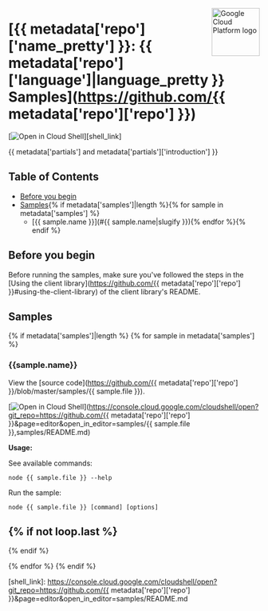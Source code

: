 [//]: # "This README.md file is auto-generated, all changes to this file will be lost."
[//]: # "To regenerate it, use `npm run generate-scaffolding`."
<img src="https://avatars2.githubusercontent.com/u/2810941?v=3&s=96" alt="Google Cloud Platform logo" title="Google Cloud Platform" align="right" height="96" width="96"/>

# [{{ metadata['repo']['name_pretty'] }}: {{ metadata['repo']['language']|language_pretty }} Samples](https://github.com/{{ metadata['repo']['repo'] }})

[![Open in Cloud Shell][shell_img]][shell_link]

{{ metadata['partials'] and metadata['partials']['introduction'] }}

## Table of Contents

* [Before you begin](#before-you-begin)
* [Samples](#samples){% if metadata['samples']|length %}{% for sample in metadata['samples'] %}
  * [{{ sample.name }}](#{{ sample.name|slugify }}){% endfor %}{% endif %}

## Before you begin

Before running the samples, make sure you've followed the steps in the
[Using the client library](https://github.com/{{ metadata['repo']['repo']  }}#using-the-client-library) of the client
library's README.

## Samples
{% if metadata['samples']|length %}
{% for sample in metadata['samples'] %}

### {{sample.name}}

View the [source code](https://github.com/{{ metadata['repo']['repo']  }}/blob/master/samples/{{ sample.file }}).

[![Open in Cloud Shell][shell_img]](https://console.cloud.google.com/cloudshell/open?git_repo=https://github.com/{{ metadata['repo']['repo']  }}&page=editor&open_in_editor=samples/{{ sample.file }},samples/README.md)

__Usage:__ 

See available commands:

`node {{ sample.file }} --help`

Run the sample:

`node {{ sample.file }} [command] [options]`

{% if not loop.last %}
-----
{% endif %}

{% endfor %}
{% endif %}

[shell_img]: https://gstatic.com/cloudssh/images/open-btn.png
[shell_link]: https://console.cloud.google.com/cloudshell/open?git_repo=https://github.com/{{ metadata['repo']['repo']  }}&page=editor&open_in_editor=samples/README.md